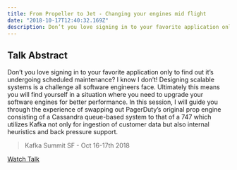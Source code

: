 ```yaml
---
title: From Propeller to Jet - Changing your engines mid flight
date: "2018-10-17T12:40:32.169Z"
description: Don’t you love signing in to your favorite application only to find out it’s undergoing scheduled maintenance? In this 2018 Kafka Summit talk, I will guide you through the experience of swapping out PagerDuty’s original prop engine consisting of a Cassandra queue-based system to that of a 747 which utilizes Kafka.
---
```


## Talk Abstract

Don’t you love signing in to your favorite application only to find out it’s undergoing scheduled maintenance? I know I don’t! Designing scalable systems is a challenge all software engineers face. Ultimately this means you will find yourself in a situation where you need to upgrade your software engines for better performance. In this session, I will guide you through the experience of swapping out PagerDuty’s original prop engine consisting of a Cassandra queue-based system to that of a 747 which utilizes Kafka not only for ingestion of customer data but also internal heuristics and back pressure support.

> Kafka Summit SF - Oct 16-17th 2018

[Watch Talk](https://www.confluent.io/kafka-summit-sf18/from-propeller-to-jet)
